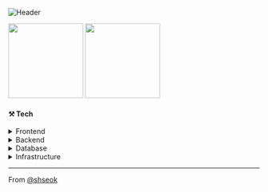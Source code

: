 ![Header](https://capsule-render.vercel.app/api?type=waving&height=200&text=%20Frontend%20Developer&fontAlign=50&fontAlignY=40&color=gradient)

<div align="start">
<img width height = "150" src ="https://github-readme-stats.vercel.app/api?username=shseok&show_icons=true">
<img width height = "150" src ="https://github-readme-stats.vercel.app/api/top-langs/?username=shseok&layout=compact">
</div>

#### ⚒️ Tech 
<details>
<summary>Frontend</summary>
<img src="https://img.shields.io/badge/html5-E34F26?style=for-the-badge&logo=html5&logoColor=white">
<img src="https://img.shields.io/badge/css3-1572B6?style=for-the-badge&logo=css3&logoColor=white">
<img src="https://img.shields.io/badge/sass-CC6699?style=for-the-badge&logo=sass&logoColor=white">
<img src="https://img.shields.io/badge/styled components-DB7093?style=for-the-badge&logo=styled-components&logoColor=white">
<img src="https://img.shields.io/badge/javascript-F7DF1E?style=for-the-badge&logo=javascript&logoColor=black">
<img src="https://img.shields.io/badge/typescript-3178C6?style=for-the-badge&logo=typescript&logoColor=white">
<img src="https://img.shields.io/badge/react-61DAFB?style=for-the-badge&logo=react&logoColor=black">
<img src="https://img.shields.io/badge/next.js-000000?style=for-the-badge&logo=next.js&logoColor=white">
<img src="https://img.shields.io/badge/react native-61DAFB?style=for-the-badge&logo=react&logoColor=black">
<img src="https://img.shields.io/badge/flutter-02569B?style=for-the-badge&logo=flutter&logoColor=white">
</details>
<details>
<summary>Backend</summary>
<img src="https://img.shields.io/badge/express-000000?style=for-the-badge&logo=express&logoColor=white">
<img src="https://img.shields.io/badge/fastify-000000?style=for-the-badge&logo=fastify&logoColor=white">
<img src="https://img.shields.io/badge/php-777BB4?style=for-the-badge&logo=php&logoColor=white">
</details>
<details>
<summary>Database</summary>
<img src="https://img.shields.io/badge/mysql-4479A1?style=for-the-badge&logo=mysql&logoColor=white">
<img src="https://img.shields.io/badge/sqlite-003B57?style=for-the-badge&logo=sqlite&logoColor=white">
<img src="https://img.shields.io/badge/firebase-FFCA28?style=for-the-badge&logo=firebase&logoColor=white">
<img src="https://img.shields.io/badge/mongodb-47A248?style=for-the-badge&logo=mongodb&logoColor=white">
<img src="https://img.shields.io/badge/prisma-2D3748?style=for-the-badge&logo=prisma&logoColor=white">
</details>
<details>
<summary>Infrastructure</summary>
<img src="https://img.shields.io/badge/aws ec2-FF9900?style=for-the-badge&logo=amazonec2&logoColor=black">
<img src="https://img.shields.io/badge/amazon ecr-FF9900?style=for-the-badge&logo=amazonecs&logoColor=black">
<img src="https://img.shields.io/badge/amazon ecs-FF9900?style=for-the-badge&logo=amazonecs&logoColor=black">
<img src="https://img.shields.io/badge/docker-2496ED?style=for-the-badge&logo=docker&logoColor=white">
<img src="https://img.shields.io/badge/terraform-7B42BC?style=for-the-badge&logo=terraform&logoColor=white">
<img src="https://img.shields.io/badge/github actions-2088FF?style=for-the-badge&logo=githubactions&logoColor=white">
<img src="https://img.shields.io/badge/cloudflare-F38020?style=for-the-badge&logo=cloudflare&logoColor=white">
<img src="https://img.shields.io/badge/vercel-000000?style=for-the-badge&logo=vercel&logoColor=white">
</details>
    
<!-- [![shseok's github stats](https://github-readme-stats.vercel.app/api?username=shseok&count_private=true&show_icons=true)](https://github.com/anuraghazra/github-readme-stats) -->

    
---
From [@shseok](https://github.com/shseok)
